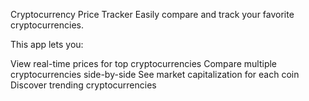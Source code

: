 Cryptocurrency Price Tracker
Easily compare and track your favorite cryptocurrencies.

This app lets you:

View real-time prices for top cryptocurrencies
Compare multiple cryptocurrencies side-by-side
See market capitalization for each coin
Discover trending cryptocurrencies
